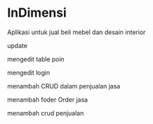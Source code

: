 # InDimensi
Aplikasi untuk jual beli mebel dan desain interior

update 

mengedit table poin

mengedit login

menambah CRUD dalam penjualan jasa

menambah foder Order jasa


menambah crud penjualan












